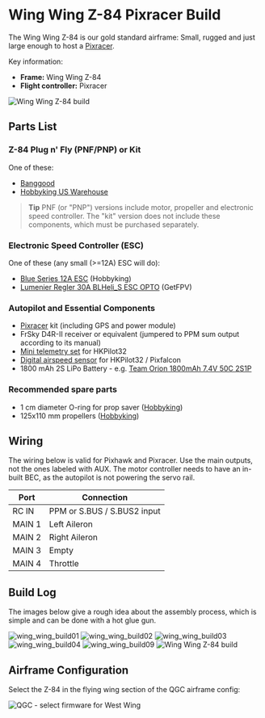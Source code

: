 # Wing Wing Z-84 Pixracer Build

The Wing Wing Z-84 is our gold standard airframe: Small, rugged and just large enough to host a [Pixracer](../flight_controller/pixracer.md).

Key information:

- **Frame:** Wing Wing Z-84
- **Flight controller:** Pixracer

![Wing Wing Z-84 build](../../images/wing_wing_build11.jpg)

## Parts List

### Z-84 Plug n' Fly (PNF/PNP) or Kit

One of these:

- [Banggood](https://www.banggood.com/Wing-Wing-Z-84-Z84-EPO-845mm-Wingspan-Flying-Wing-PNP-p-973125.html)
- [Hobbyking US Warehouse](https://hobbyking.com/en_us/catalogsearch/result/?q=z-84&order=relevance&dir=asc)

> **Tip** PNF (or "PNP") versions include motor, propeller and electronic speed controller. The "kit" version does not include these components, which must be purchased separately.

### Electronic Speed Controller (ESC)

One of these (any small (>=12A) ESC will do):

- [Blue Series 12A ESC](https://hobbyking.com/en_us/hobbyking-12a-blueseries-brushless-speed-controller.html) (Hobbyking)
- [Lumenier Regler 30A BLHeli_S ESC OPTO](https://www.getfpv.com/lumenier-30a-blheli-s-esc-opto-2-4s.html) (GetFPV)

### Autopilot and Essential Components

- [Pixracer](../flight_controller/pixracer.md) kit (including GPS and power module)
- FrSky D4R-II receiver or equivalent (jumpered to PPM sum output according to its manual)
- [Mini telemetry set](../flight_controller/pixfalcon.md#availability) for HKPilot32
- [Digital airspeed sensor](../flight_controller/pixfalcon.md#availability) for HKPilot32 / Pixfalcon
- 1800 mAh 2S LiPo Battery - e.g. [Team Orion 1800mAh 7.4V 50C 2S1P](https://teamorion.com/en/batteries-en/lipo/soft-case/team-orion-lipo-1800-2s-7-4v-50c-xt60-en/)

### Recommended spare parts

- 1 cm diameter O-ring for prop saver ([Hobbyking](https://hobbyking.com/en_us/wing-wing-z-84-o-ring-10pcs.html))
- 125x110 mm propellers ([Hobbyking](https://hobbyking.com/en_us/gws-ep-propeller-dd-5043-125x110mm-green-6pcs-set.html))

## Wiring

The wiring below is valid for Pixhawk and Pixracer. Use the main outputs, not the ones labeled with AUX. The motor controller needs to have an in-built BEC, as the autopilot is not powering the servo rail.

| Port   | Connection                  |
| ------ | --------------------------- |
| RC IN  | PPM or S.BUS / S.BUS2 input |
| MAIN 1 | Left Aileron                |
| MAIN 2 | Right Aileron               |
| MAIN 3 | Empty                       |
| MAIN 4 | Throttle                    |

## Build Log

The images below give a rough idea about the assembly process, which is simple and can be done with a hot glue gun.

![wing\_wing\_build01](../../images/wing_wing_build01.jpg) ![wing\_wing\_build02](../../images/wing_wing_build02.jpg) ![wing\_wing\_build03](../../images/wing_wing_build03.jpg) ![wing\_wing\_build04](../../images/wing_wing_build04.jpg) ![wing\_wing\_build09](../../images/wing_wing_build09.jpg) ![Wing Wing Z-84 build](../../images/wing_wing_build11.jpg)

## Airframe Configuration

Select the Z-84 in the flying wing section of the QGC airframe config:

![QGC - select firmware for West Wing](../../images/qgc_firmware_flying_wing_west_wing.png)